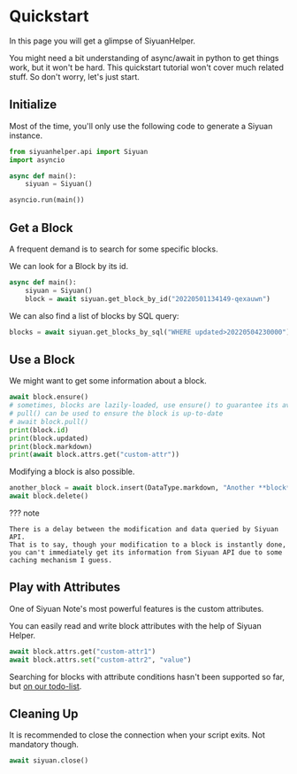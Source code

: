 # Quickstart

In this page you will get a glimpse of SiyuanHelper.

You might need a bit understanding of async/await in python to get things work, but it won't be hard. This quickstart tutorial won't cover much related stuff. So don't worry, let's just start.

## Initialize

Most of the time, you'll only use the following code to generate a Siyuan instance.

```python
from siyuanhelper.api import Siyuan
import asyncio

async def main():
    siyuan = Siyuan()

asyncio.run(main())
```

## Get a Block

A frequent demand is to search for some specific blocks.

We can look for a Block by its id.

```python
async def main():
    siyuan = Siyuan()
    block = await siyuan.get_block_by_id("20220501134149-qexauwn")
```

We can also find a list of blocks by SQL query:

```python
blocks = await siyuan.get_blocks_by_sql("WHERE updated>20220504230000")
```

## Use a Block

We might want to get some information about a block.

```python
await block.ensure()  
# sometimes, blocks are lazily-loaded, use ensure() to guarantee its availability
# pull() can be used to ensure the block is up-to-date
# await block.pull()
print(block.id)
print(block.updated)
print(block.markdown)
print(await block.attrs.get("custom-attr"))
```

Modifying a block is also possible.

```python
another_block = await block.insert(DataType.markdown, "Another **block** after me.")
await block.delete()
```

??? note

    There is a delay between the modification and data queried by Siyuan API.  
    That is to say, though your modification to a block is instantly done, you can't immediately get its information from Siyuan API due to some caching mechanism I guess.

## Play with Attributes

One of Siyuan Note's most powerful features is the custom attributes.

You can easily read and write block attributes with the help of Siyuan Helper.

```python
await block.attrs.get("custom-attr1")
await block.attrs.set("custom-attr2", "value")
```

Searching for blocks with attribute conditions hasn't been supported so far, but [on our todo-list](https://github.com/Clouder0/siyuanhelper/issues/8).

## Cleaning Up

It is recommended to close the connection when your script exits. Not mandatory though.

```python
await siyuan.close()
```
